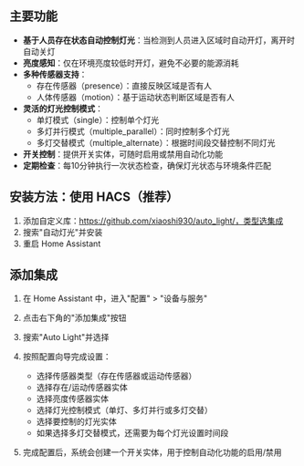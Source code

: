 ## 主要功能

- **基于人员存在状态自动控制灯光**：当检测到人员进入区域时自动开灯，离开时自动关灯
- **亮度感知**：仅在环境亮度较低时开灯，避免不必要的能源消耗
- **多种传感器支持**：
  - 存在传感器（presence）：直接反映区域是否有人
  - 人体传感器（motion）：基于运动状态判断区域是否有人
- **灵活的灯光控制模式**：
  - 单灯模式（single）：控制单个灯光
  - 多灯并行模式（multiple_parallel）：同时控制多个灯光
  - 多灯交替模式（multiple_alternate）：根据时间段交替控制不同灯光
- **开关控制**：提供开关实体，可随时启用或禁用自动化功能
- **定期检查**：每10分钟执行一次状态检查，确保灯光状态与环境条件匹配

## 安装方法：使用 HACS（推荐）

1. 添加自定义库：https://github.com/xiaoshi930/auto_light/，类型选集成
2. 搜索"自动灯光"并安装
5. 重启 Home Assistant

## 添加集成

1. 在 Home Assistant 中，进入"配置" > "设备与服务"
2. 点击右下角的"添加集成"按钮
3. 搜索"Auto Light"并选择

4. 按照配置向导完成设置：
   - 选择传感器类型（存在传感器或运动传感器）
   - 选择存在/运动传感器实体
   - 选择亮度传感器实体
   - 选择灯光控制模式（单灯、多灯并行或多灯交替）
   - 选择要控制的灯光实体
   - 如果选择多灯交替模式，还需要为每个灯光设置时间段

5. 完成配置后，系统会创建一个开关实体，用于控制自动化功能的启用/禁用

